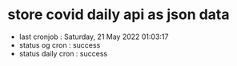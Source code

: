 # store covid daily api as json data

- last cronjob : Saturday, 21 May 2022 01:03:17
- status og cron : success
- status daily cron : success
      
      
